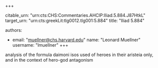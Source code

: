 +++


citable_urn: "urn:cts:CHS:Commentaries.AHCIP:Iliad.5.884.J87HtkL"
target_urn: "urn:cts:greekLit:tlg0012.tlg001:5.884"
title: "Iliad 5.884"

authors:
- email: "muellner@chs.harvard.edu"
  name: "Leonard Muellner"
  username: "lmuellner"
+++

<p>analysis of the formula daimoni isos used of heroes in their aristeia only, and in the context of hero-god antagonism</p>